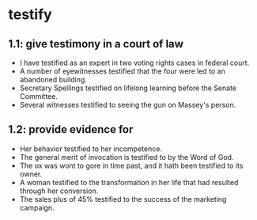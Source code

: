 # testify
## 1.1: give testimony in a court of law

  *  I have testified as an expert in two voting rights cases in federal court.
  *  A number of eyewitnesses testified that the four were led to an abandoned building.
  *  Secretary Spellings testified on lifelong learning before the Senate Committee.
  *  Several witnesses testified to seeing the gun on Massey's person.

## 1.2: provide evidence for

  *  Her behavior testified to her incompetence.
  *  The general merit of invocation is testified to by the Word of God.
  *  The ox was wont to gore in time past, and it hath been testified to its owner.
  *  A woman testified to the transformation in her life that had resulted through her conversion.
  *  The sales plus of 45% testified to the success of the marketing campaign.
